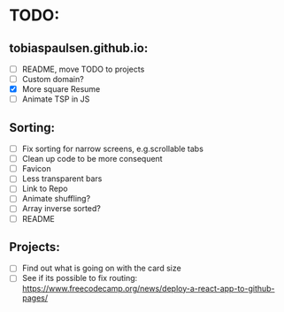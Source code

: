 # TODO:

## tobiaspaulsen.github.io:

- [ ] README, move TODO to projects
- [ ] Custom domain?
- [x] More square Resume
- [ ] Animate TSP in JS

## Sorting:

- [ ] Fix sorting for narrow screens, e.g.scrollable tabs
- [ ] Clean up code to be more consequent
- [ ] Favicon
- [ ] Less transparent bars
- [ ] Link to Repo
- [ ] Animate shuffling?
- [ ] Array inverse sorted?
- [ ] README

## Projects:

- [ ] Find out what is going on with the card size
- [ ] See if its possible to fix routing: https://www.freecodecamp.org/news/deploy-a-react-app-to-github-pages/
